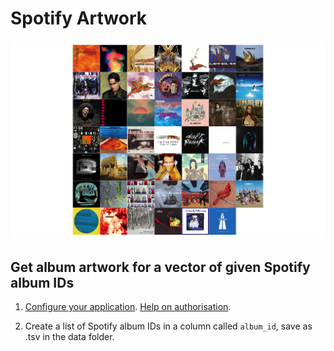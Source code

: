 # Spotify Artwork

![](plots/49f33c2a-7f48-424d-bf97-56ddd3117165.png)

## Get album artwork for a vector of given Spotify album IDs

1. [Configure your application](https://developer.spotify.com/documentation/web-api/). [Help on authorisation](https://developer.spotify.com/documentation/general/guides/authorization-guide/).

2. Create a list of Spotify album IDs in a column called `album_id`, save as .tsv in the data folder.